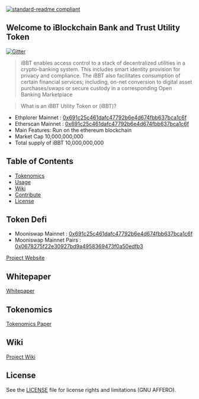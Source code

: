 [![standard-readme compliant](https://img.shields.io/badge/readme%20style-standard-brightgreen.svg?style=flat-square)](https://github.com/RichardLitt/standard-readme)

## Welcome to iBlockchain Bank and Trust Utility Token
[![Gitter](https://badges.gitter.im/intergalacticcredits/community.svg)](https://gitter.im/Blockchain-Bank/community?utm_source=badge&utm_medium=badge&utm_campaign=pr-badge)

>iBBT enables access control to a stack of decentralized utilities in a crypto-banking system. This includes smart identity provision for privacy and compliance. The iBBT also facilitates consumption of certain financial services; including, on-net conversion to digital asset purchases/swaps or secure custody in a corresponding Open Banking Marketplace

> What is an iBBT Utility Token or (iBBT)?  
- Ethplorer Mainnet : [0x691c25c461dafc47792b6e4d674fbb637bca1c6f](https://ethplorer.io/address/0x691c25c461dafc47792b6e4d674fbb637bca1c6f#chart=candlestick)
- Etherscan Mainnet : [0x691c25c461dafc47792b6e4d674fbb637bca1c6f](https://etherscan.io/address/0x691c25c461dafc47792b6e4d674fbb637bca1c6f)
- Main Features: Run on the ethereum blockchain
- Market Cap 10,000,000,000
- Total supply of iBBT 10,000,000,000  


## Table of Contents
- [Tokenomics](#Tokenomics)
- [Usage](#usage)
- [Wiki](#Wiki)
- [Contribute](#contribute)
- [License](#License)

## Token Defi

- Mooniswap Mainnet : [0x691c25c461dafc47792b6e4d674fbb637bca1c6f](https://mooniswap.info/token/0x691c25c461dafc47792b6e4d674fbb637bca1c6f)
- Mooniswap Mainnet Pairs : [0x0678275f22e30927bd9a4958369473f0a50edfb3](https://mooniswap.info/pair/0x0678275f22e30927bd9a4958369473f0a50edfb3)

[Project Website](https://ibbt.io)

## Whitepaper
[Whitepaper](https://github.com/ibbtco/iBBT-Utility-Token/blob/master/docs/whitepapers/iBBT%20Utility%20Token%20%5BiBBT%5D%20(v3.3)%20WhitePaper.pdf)

## Tokenomics
[Tokenomics Paper](https://github.com/ibbtco/iBBT-Utility-Token/blob/master/docs/whitepapers/iBBT%20Utility%20Token%20%5BiBBT%5D%20(v3.3)%20WhitePaper.pdf)

## Wiki
[Project Wiki](https://github.com/ibbtco/iBBT-Utility-Token/wiki)

## License

See the [LICENSE](LICENSE.md) file for license rights and limitations (GNU AFFERO).
